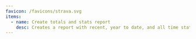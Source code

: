```yaml
---
favicon: /favicons/strava.svg
items:
  - name: Create totals and stats report
    desc: Creates a report with recent, year to date, and all time stats of your activities.
---
```


<script setup>
  import CustomListing from '../../components/CustomListing.vue'
</script>

<CustomListing />
